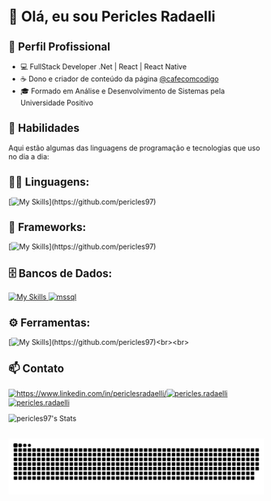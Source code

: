 
# 👋 Olá, eu sou Pericles Radaelli

## 💼 Perfil Profissional

- 💻 FullStack Developer .Net | React | React Native
- ☕ Dono e criador de conteúdo da página <a href="https://www.instagram.com/cafecomcodigo/" target="_blank">@cafecomcodigo</a>
- 🎓 Formado em Análise e Desenvolvimento de Sistemas pela Universidade Positivo

## 🚀 Habilidades

Aqui estão algumas das linguagens de programação e tecnologias que uso no dia a dia:

## 👨‍💻 Linguagens: 
[![My Skills](https://skillicons.dev/icons?i=cs,javascript,ts,)](https://github.com/pericles97)

## 🧰 Frameworks: 
[![My Skills](https://skillicons.dev/icons?i=dotnet,react,nextjs,)](https://github.com/pericles97)

## 🗄️ Bancos de Dados: 
[![My Skills](https://skillicons.dev/icons?i=mysql,postgres)](https://github.com/pericles97)<a href="https://github.com/pericles97" style="border: none;"> <img src="https://www.svgrepo.com/show/303229/microsoft-sql-server-logo.svg" alt="mssql" width="40" height="40"/> </a>
## ⚙️ Ferramentas:
[![My Skills](https://skillicons.dev/icons?i=visualstudio,vscode,git,github,windows,yarn,docker,azure,)](https://github.com/pericles97)<br><br>

## 📫 Contato
<p align="left"><a href="https://www.linkedin.com/in/periclesradaelli/" target="_blank"><img align="center" src="https://raw.githubusercontent.com/rahuldkjain/github-profile-readme-generator/master/src/images/icons/Social/linked-in-alt.svg" alt="https://www.linkedin.com/in/periclesradaelli/" height="30" width="40" /></a><a href="https://instagram.com/pericles.radaelli" target="_blank"><img align="center" src="https://raw.githubusercontent.com/rahuldkjain/github-profile-readme-generator/master/src/images/icons/Social/instagram.svg" alt="pericles.radaelli" height="30" width="40" /></a><a href="mailto:periclesradael97@hotmail.com?subject=Vim através do GitHub" target="_blank"><img align="center" src="https://cdn-icons-png.flaticon.com/512/732/732200.png" alt="pericles.radaelli" height="40" width="40" /></a></p>



![pericles97's Stats](https://github-readme-stats.vercel.app/api?username=pericles97&theme=vue-dark&show_icons=true&hide_border=false&count_private=true) <br><br>

<picture>
  <source media="(prefers-color-scheme: dark)" srcset="https://raw.githubusercontent.com/platane/platane/output/github-contribution-grid-snake-dark.svg">
  <source media="(prefers-color-scheme: light)" srcset="https://raw.githubusercontent.com/platane/platane/output/github-contribution-grid-snake.svg">
  <img alt="github contribution grid snake animation" src="https://raw.githubusercontent.com/platane/platane/output/github-contribution-grid-snake.svg">
</picture>

